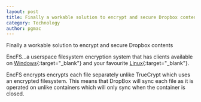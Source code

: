 ```yaml
---
layout: post
title: Finally a workable solution to encrypt and secure Dropbox contents
category: Technology
author: pgmac
---
```

Finally a workable solution to encrypt and secure Dropbox contents

EncFS...a userspace filesystem encryption system that has clients available on [Windows](http://members.ferrara.linux.it/freddy77/encfs.html){:target="_blank"} and your favourite [Linux](https://wiki.archlinux.org/index.php/EncFS){:target="_blank"}.

EncFS encrypts encrypts each file separately unlike TrueCrypt which uses an encrypted filesystem.  This means that DropBox will sync each file as it is operated on unlike containers which will only sync when the container is closed.
